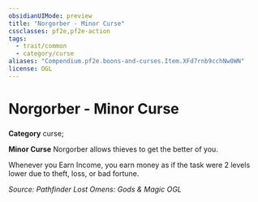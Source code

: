 ```yaml
---
obsidianUIMode: preview
title: "Norgorber - Minor Curse"
cssclasses: pf2e,pf2e-action
tags:
  - trait/common
  - category/curse
aliases: "Compendium.pf2e.boons-and-curses.Item.XFd7rnb9cchNw0WN"
license: OGL
---
```

# Norgorber - Minor Curse

### 

**Category** curse; 




**Minor Curse** Norgorber allows thieves to get the better of you.

Whenever you Earn Income, you earn money as if the task were 2 levels lower due to theft, loss, or bad fortune.

*Source: Pathfinder Lost Omens: Gods & Magic*
*OGL*